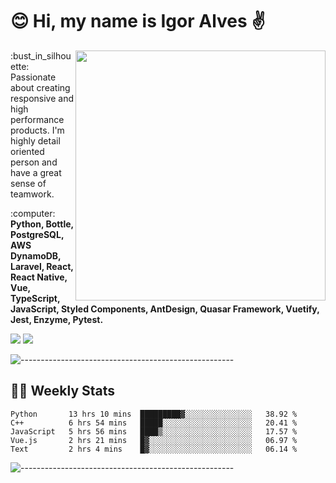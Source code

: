 # :blush: Hi, my name is Igor Alves :v:

<img src="https://github-readme-stats.vercel.app/api?username=iguit0&show_icons=true&count_private=true&theme=dark" min-width="400px" max-width="400px" width="400px" align="right" />

<p align="left"> 
  :bust_in_silhouette: Passionate about creating responsive and high performance products.
  I'm highly detail oriented person and have a great sense of teamwork.
</p>

<p align="left">
  :computer: <strong>Python, Bottle, PostgreSQL, AWS DynamoDB, Laravel, React, React Native, Vue, TypeScript, JavaScript, Styled Components, AntDesign, Quasar Framework, Vuetify, Jest, Enzyme, Pytest.</strong>
</p>

<p align="left">
  <a href="https://www.linkedin.com/in/igor-lucio-alves" target="_blank" rel="noopener noreferrer" alt="Linkedin">
  <img src="https://img.shields.io/badge/LinkedIn-0077B5?style=for-the-badge&logo=linkedin&logoColor=white" /></a>

  <a href="https://t.me/iguit0" target="_blank" rel="noopener noreferrer" alt="Telegram">
  <img src="https://img.shields.io/badge/Telegram-2CA5E0?style=for-the-badge&logo=telegram&logoColor=white" /></a>
</p>

![-----------------------------------------------------](https://raw.githubusercontent.com/andreasbm/readme/master/assets/lines/aqua.png)

## :man_technologist: Weekly Stats
<!--START_SECTION:waka-->
```text
Python       13 hrs 10 mins  █████████▓░░░░░░░░░░░░░░░   38.92 % 
C++          6 hrs 54 mins   █████░░░░░░░░░░░░░░░░░░░░   20.41 % 
JavaScript   5 hrs 56 mins   ████▒░░░░░░░░░░░░░░░░░░░░   17.57 % 
Vue.js       2 hrs 21 mins   █▓░░░░░░░░░░░░░░░░░░░░░░░   06.97 % 
Text         2 hrs 4 mins    █▓░░░░░░░░░░░░░░░░░░░░░░░   06.14 % 
```
<!--END_SECTION:waka-->
![-----------------------------------------------------](https://raw.githubusercontent.com/andreasbm/readme/master/assets/lines/aqua.png)

